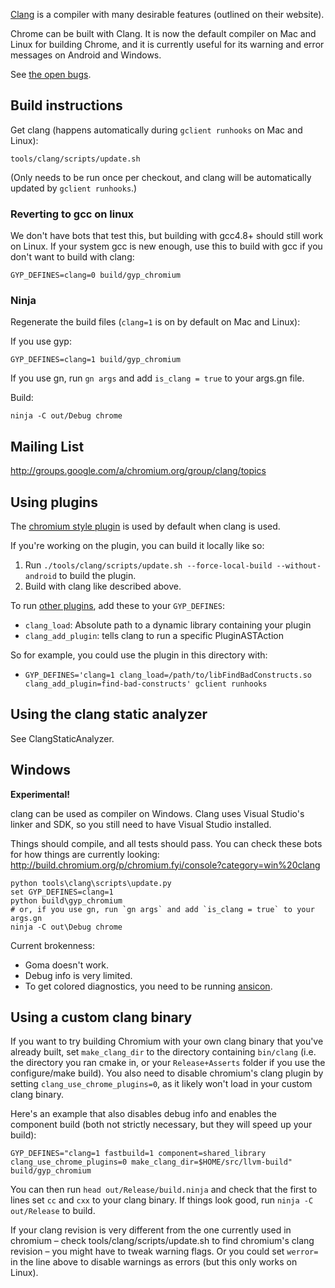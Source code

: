 [Clang](http://clang.llvm.org/) is a compiler with many desirable features (outlined on their website).

Chrome can be built with Clang.  It is now the default compiler on Mac and Linux for building Chrome, and it is currently useful for its warning and error messages on Android and Windows.

See [the open bugs](http://code.google.com/p/chromium/issues/list?q=label:clang).

## Build instructions

Get clang (happens automatically during `gclient runhooks` on Mac and Linux):
```
tools/clang/scripts/update.sh
```

(Only needs to be run once per checkout, and clang will be automatically updated by `gclient runhooks`.)

### Reverting to gcc on linux

We don't have bots that test this, but building with gcc4.8+ should still work on Linux. If your system gcc is new enough, use this to build with gcc if you don't want to build with clang:

```
GYP_DEFINES=clang=0 build/gyp_chromium
```

### Ninja

Regenerate the build files (`clang=1` is on by default on Mac and Linux):

If you use gyp:
```
GYP_DEFINES=clang=1 build/gyp_chromium
```

If you use gn, run `gn args` and add `is_clang = true` to your args.gn file.

Build:
```
ninja -C out/Debug chrome
```

## Mailing List
http://groups.google.com/a/chromium.org/group/clang/topics

## Using plugins

The [chromium style plugin](http://dev.chromium.org/developers/coding-style/chromium-style-checker-errors) is used by default when clang is used.

If you're working on the plugin, you can build it locally like so:

  1. Run `./tools/clang/scripts/update.sh --force-local-build --without-android` to build the plugin.
  1. Build with clang like described above.

To run [other plugins](WritingClangPlugins.md), add these to your `GYP_DEFINES`:

  * `clang_load`: Absolute path to a dynamic library containing your plugin
  * `clang_add_plugin`: tells clang to run a specific PluginASTAction

So for example, you could use the plugin in this directory with:

  * `GYP_DEFINES='clang=1 clang_load=/path/to/libFindBadConstructs.so clang_add_plugin=find-bad-constructs' gclient runhooks`

## Using the clang static analyzer

See ClangStaticAnalyzer.

## Windows

**Experimental!**

clang can be used as compiler on Windows. Clang uses Visual Studio's linker and SDK, so you still need to have Visual Studio installed.

Things should compile, and all tests should pass. You can check these bots for how things are currently looking: http://build.chromium.org/p/chromium.fyi/console?category=win%20clang

```
python tools\clang\scripts\update.py
set GYP_DEFINES=clang=1
python build\gyp_chromium
# or, if you use gn, run `gn args` and add `is_clang = true` to your args.gn
ninja -C out\Debug chrome
```

Current brokenness:

  * Goma doesn't work.
  * Debug info is very limited.
  * To get colored diagnostics, you need to be running [ansicon](https://github.com/adoxa/ansicon/releases).

## Using a custom clang binary

If you want to try building Chromium with your own clang binary that you've already built, set `make_clang_dir` to the directory containing `bin/clang` (i.e. the directory you ran cmake in, or your `Release+Asserts` folder if you use the configure/make build). You also need to disable chromium's clang plugin by setting `clang_use_chrome_plugins=0`, as it likely won't load in your custom clang binary.

Here's an example that also disables debug info and enables the component build (both not strictly necessary, but they will speed up your build):

```
GYP_DEFINES="clang=1 fastbuild=1 component=shared_library clang_use_chrome_plugins=0 make_clang_dir=$HOME/src/llvm-build" build/gyp_chromium
```

You can then run `head out/Release/build.ninja` and check that the first to lines set `cc` and `cxx` to your clang binary. If things look good, run `ninja -C out/Release` to build.

If your clang revision is very different from the one currently used in chromium – check tools/clang/scripts/update.sh to find chromium's clang revision – you might have to tweak warning flags. Or you could set `werror=` in the line above to disable warnings as errors (but this only works on Linux).
